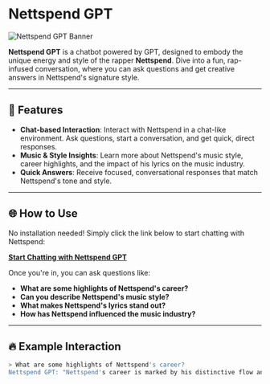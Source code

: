 # Nettspend GPT

![Nettspend GPT Banner](https://i.imgur.com/PsaB3JA.png)


**Nettspend GPT** is a chatbot powered by GPT, designed to embody the unique energy and style of the rapper **Nettspend**. Dive into a fun, rap-infused conversation, where you can ask questions and get creative answers in Nettspend's signature style.

---

## 🚀 Features

- **Chat-based Interaction**: Interact with Nettspend in a chat-like environment. Ask questions, start a conversation, and get quick, direct responses.
- **Music & Style Insights**: Learn more about Nettspend's music style, career highlights, and the impact of his lyrics on the music industry.
- **Quick Answers**: Receive focused, conversational responses that match Nettspend's tone and style.

---

## 🌐 How to Use

No installation needed! Simply click the link below to start chatting with Nettspend:

[**Start Chatting with Nettspend GPT**](https://chatgpt.com/g/g-67864fdd55108191ab76df8b2516bf80-nettspend)

Once you're in, you can ask questions like:

- **What are some highlights of Nettspend's career?**
- **Can you describe Nettspend's music style?**
- **What makes Nettspend's lyrics stand out?**
- **How has Nettspend influenced the music industry?**

---

## 🔥 Example Interaction

```bash
> What are some highlights of Nettspend's career?
Nettspend GPT: "Nettspend's career is marked by his distinctive flow and ability to move crowds. His debut track shook the streets and he’s never looked back since!"
